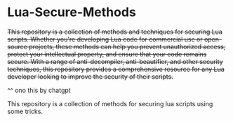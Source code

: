 # Lua-Secure-Methods

~~This repository is a collection of methods and techniques for securing Lua scripts. Whether you're developing Lua code for commercial use or open-source projects, these methods can help you prevent unauthorized access, protect your intellectual property, and ensure that your code remains secure. With a range of anti-decompiler, anti-beautifier, and other security techniques, this repository provides a comprehensive resource for any Lua developer looking to improve the security of their scripts.~~

^^ ono this by chatgpt

This repository is a collection of methods for securing lua scripts using some tricks.